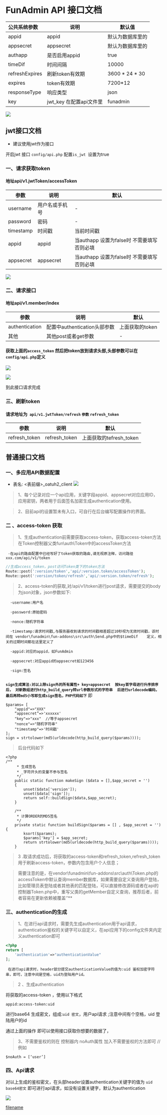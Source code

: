 # FunAdmin API 接口文档



| 公共系统参数   | 说明                    | 默认值           |
| :------------- | ----------------------- | ---------------- |
| appid          | appid                   | 默认为数据库里的 |
| appsecret      | appsecret               | 默认为数据库里的 |
| authapp        | 是否启用appid           | true             |
| timeDif        | 时间间隔                | 10000            |
| refreshExpires | 刷新token有效期         | 3600 * 24 * 30   |
| expires        | token有效期             | 7200*12          |
| responseType   | 响应类型                | json             |
| key            | jwt_key 在配置api文件里 | funadmin         |

![](.\images\2.jpg)

## jwt接口文档

- 建议使用jwt作为接口

开启jwt 接口  `config/api.php`  配置`is_jwt `设置为true 

### 一、请求获取token
#### 地址api/v1.jwtToken/accessToken

| 参数      | 说明           | 默认                                        |
| --------- | -------------- | ------------------------------------------- |
| username  | 用户名或手机号 | -                                           |
| password  | 密码           | -                                           |
| timestamp | 时间戳         | 当前时间戳                                  |
| appid     | appid          | 当authapp 设置为false时 不需要填写 否则必填 |
| appsecret | appsecret      | 当authapp 设置为false时 不需要填写 否则必填 |

![](.\images\1.jpg)


### 二、请求接口

#### 地址api/v1.member/index 

| 参数           | 说明                         | 默认            |
| -------------- | ---------------------------- | --------------- |
| authentication | 配置中authentication头部参数 | 上面获取的token |
| 其他           | 其他post或者get参数          | -               |



#### 获取上面的`access_token` 然后把token放到请求头部,头部参数可以在`config/api.php`定义

![](.\images\3.jpg)

![](.\images\4.jpg)

到此接口请求完成

### 三、刷新token 

#### 请求地址为` api/v1.jwtToken/refresh` `参数` `refresh_token`

| 参数          | 说明          | 默认                    |
| ------------- | ------------- | ----------------------- |
| refresh_token | refresh_token | 上面获取的tefresh_token |

 

## 普通接口文档

### 一、多应用API数据配置
-    表名: <表前缀>_oatuh2_client
     ![](images/image-20210419120801324.png)

> 1、每个记录对应一个api应用，关键字段appid、appsecret对应应用ID，应用密钥，两者用于后面签名加密生成authentication使用。

> 2、目前api的设置暂未有入口，可自行在后台编写配置操作的界面。

### 二 、access-token 获取
>  1、生成authentication前需要获取access-token，获取access-token方法在Token控制器父类fun\auth\Token中的accessToken方法

[comment]: <> "![]&#40;images/screenshot_1621329748530.png&#41;"

     -在api的路由配置中已经写好了token获取的路由,请无视原注释，访问路径  xxx.com/api/v1/token

```php
//生成access_token，post访问Token类下的token方法
Route::post(':version/token','api/:version.token/accessToken');
Route::post(':version/token/refresh','api/:version.token/refresh');
```
>  2、access-token的获取,对/api/v1/token进行post请求，需要提交的body为json对象，json参数如下:
```
  ·username:用户名

  ·password:原始密码

  ·nonce:随机字符串

  ·timestamp:请求时间戳,与服务器收到请求的时间戳相差超过10秒视为无效时间戳，该时间在 vendor\funadmin\fun-addons\src\auth\Send.php中的$timeDif    定义，相关的过期时间都在这里定义了

  ·appid:对应的appid，如FunAdmin

  ·appsecret:对应appid的appsecret如123456

  ·sign:签名
  
```
**`sign生成算法:对以上除sign外的所有属性+ key=appsecret 
按key首字母进行升序排序后，
对新数组进行http_build_query转url参数形式的字符串 
后进行urldecode编码，最后再转md5小写即生成sign签名，PHP代码如下`**
即

```
$params= [
    "appid"=>"XXX"
    “appsecret”=>'xxxxxx'
    "key"=>"xxx"  //等于appsecret
    "nonce"=>"随机字符串"
    "timestamp"=>'时间戳'  
];
sign = strtolower(md5(urldecode(http_build_query($params))));
```
> 后台代码如下
```
<?php
/**
     * 生成签名
     * _字符开头的变量不参与签名
     */
    public static function makeSign ($data = [],$app_secret = '')
    {   
        unset($data['version']);
        unset($data['sign']);
        return self::buildSign($data,$app_secret);
    }

    /**
     * 计算ORDER的MD5签名
     */
    private static function buildSign($params = [] , $app_secret = '') {
        ksort($params);
        $params['key'] = $app_secret;
        return strtolower(md5(urldecode(http_build_query($params))));
    }
```
>  3 .取请求成功后，将获取的access-token和refresh_token,refresh_token用于刷新access-token，参数内包含用户个人信息；

> 需要注意的是，在vendor\funadmin\fun-addons\src\auth\Token.php的accessToken中默认查询member数据库，如果需要自定义查询用户登陆，比如管理员表登陆或者其他表的匹配登陆，可以直接修改源码或者在api的控制器Token.php中，重写父类的getMember自定义查询，推荐后者，前者容易在更新依赖被覆盖‘’**



### 三、authentication的生成

> 1、在进行api请求时，需要先生成authentication用于api请求，authentication鉴权的关键字可以自定义，在api应用下的config文件夹内定义authentication即可   

```php
<?php
return [
    'authentication'=>"authenticationValue"
];
```
     在进行api请求时，header部分提交authenticationValue的值为:uid 鉴权加密字符串，即可，注意中间是空格，uid为登陆用户id。

> 2 、生成authentication

将获取的access-token  ，使用以下格式 

`appid:access-token:uid`

进行base64 生成密文，组成:`uid 密文`，用户api请求 ;注意中间有个空格，uid 登陆用户的id 

通过上面的操作 即可以使用接口获取你想要的数据了，

>  3、不需要鉴权的则在  控制器内 noAuth属性 加入不需要鉴权的方法即可 //例如
 ~~~
$noAuth = [‘user’] 
 ~~~



### 四、Api请求

对以上生成的鉴权密文，在头部header设置authentication关键字的值为 `uid base64密文` 即可进行api请求，如没有设置关键字，默认为authentication

![](images/image-20210419140002052.png)

[filename](powered.md ':include')
